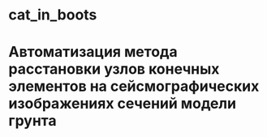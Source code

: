 # cat_in_boots
# Автоматизация метода расстановки узлов конечных элементов на сейсмографических изображениях сечений модели грунта

